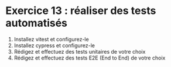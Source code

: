 # Exercice 13 : réaliser des tests automatisés

1. Installez vitest et configurez-le
2. Installez cypress et configurez-le
3. Rédigez et effectuez des tests unitaires de votre choix
4. Rédigez et effectuez des tests E2E (End to End) de votre choix



